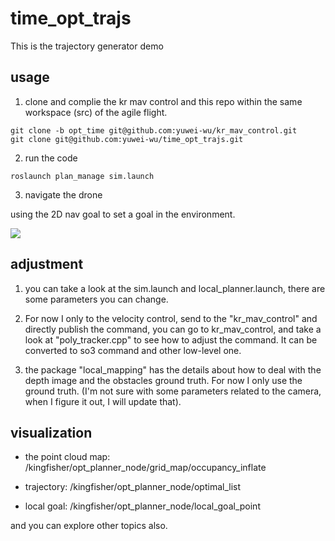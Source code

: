 # time_opt_trajs
This is the trajectory generator demo
## usage

1. clone and complie the kr mav control and this repo within the same workspace (src) of the agile flight.

```
git clone -b opt_time git@github.com:yuwei-wu/kr_mav_control.git
git clone git@github.com:yuwei-wu/time_opt_trajs.git
```

2. run the code 
```
roslaunch plan_manage sim.launch

```

3. navigate the drone

using the 2D nav goal to set a goal in the environment.


![](docs/eg1.gif)



## adjustment


1. you can take a look at the sim.launch and local_planner.launch, there are some parameters you can change.


2. For now I only to the velocity control, send to the "kr_mav_control" and directly publish the command, you can go to kr_mav_control, and take a look at "poly_tracker.cpp" to see how to adjust the command. It can be converted to so3 command and other low-level one.

3. the package "local_mapping" has the details about how to deal with the depth image and the obstacles ground truth. For now I only use the ground truth. (I'm not sure with some parameters related to the camera, when I figure it out, I will update that).


## visualization

- the point cloud map: /kingfisher/opt_planner_node/grid_map/occupancy_inflate

- trajectory: /kingfisher/opt_planner_node/optimal_list

- local goal: /kingfisher/opt_planner_node/local_goal_point

and you can explore other topics also.
